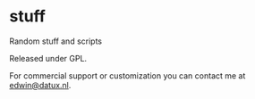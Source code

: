 # stuff

Random stuff and scripts

Released under GPL.

For commercial support or customization you can contact me at edwin@datux.nl.
